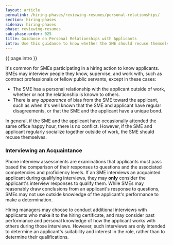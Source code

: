 ```yaml
---
layout: article
permalink: /hiring-phases/reviewing-resumes/personal-relationships/
section: hiring-phases
sidenav: hiring-phases
phase: reviewing-resumes
sub-phase-order: 025
title: Guidance on Personal Relationships with Applicants
intro: Use this guidance to know whether the SME should recuse themselves from assessing an applicant.
---
```


<p class="usa-intro">
  {{ page.intro }}
</p>

It's common for SMEs participating in a hiring action to know applicants. SMEs may interview people they know, supervise, and work with, such as contract professionals or fellow public servants, except in these cases:

- The SME has a personal relationship with the applicant outside of work, whether or not the relationship is known to others.
- There is any _appearance_ of bias from the SME toward the applicant, such as when it's well known that the SME and applicant have regular disagreements, or that the SME and the applicant have a unique bond.

In general, if the SME and the applicant have occasionally attended the same office happy hour, there is no conflict. However, if the SME and applicant regularly socialize together outside of work, the SME should recuse themselves.

### Interviewing an Acquaintance

Phone interview assessments are examinations that applicants must pass based the comparison of their responses to questions and the associated competencies and proficiency levels. If an SME interviews an acquainted applicant during qualifying interviews, they may **only** consider the applicant's interview responses to qualify them. While SMEs may reasonably draw conclusions from an applicant's response to questions, SMEs may not use outside knowledge of the applicant's performance to make a determination.

Hiring managers may choose to conduct additional interviews with applicants who make it to the hiring certificate, and may consider past performance and personal knowledge of how the applicant works with others during those interviews. However, such interviews are only intended to determine an applicant's suitability and interest in the role, rather than to determine their qualifications.
